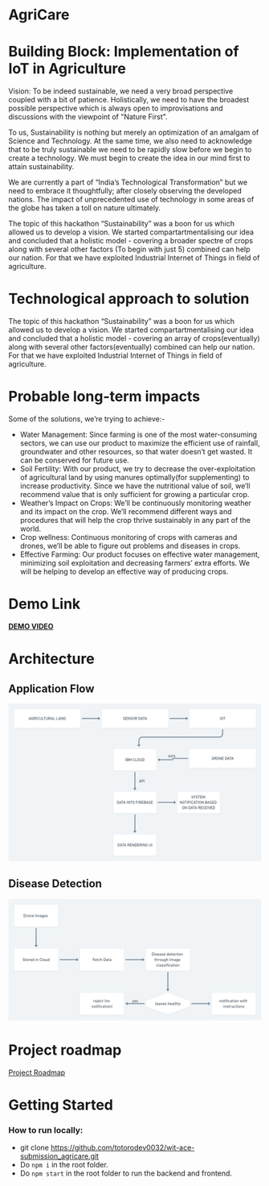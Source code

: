 # AgriCare

# Building Block: Implementation of IoT in Agriculture

Vision: To be indeed sustainable, we need a very broad perspective coupled with a bit of patience. Holistically, we need to have the broadest possible perspective which is always open to improvisations and discussions with the viewpoint of "Nature First".

To us, Sustainability is nothing but merely an optimization of an amalgam of Science and Technology. At the same time, we also need to acknowledge that to be truly sustainable we need to be rapidly slow before we begin to create a technology. We must begin to create the idea in our mind first to attain sustainability.

We are currently a part of “India’s Technological Transformation” but we need to embrace it thoughtfully; after closely observing the developed nations. The impact of unprecedented use of technology in some areas of the globe has taken a toll on nature ultimately.

The topic of this hackathon “Sustainability” was a boon for us which allowed us to develop a vision. We started compartartmentalising our idea and concluded that a holistic model - covering a broader spectre of crops along with several other factors (To begin with just 5) combined can help our nation. For that we have exploited Industrial Internet of Things in field of agriculture.

# Technological approach to solution

The topic of this hackathon “Sustainability” was a boon for us which allowed us to develop a vision. We started compartartmentalising our idea and concluded that a holistic model - covering an array of crops(eventually) along with several other factors(eventually) combined can help our nation. For that we have exploited Industrial Internet of Things in field of agriculture.

# Probable long-term impacts

Some of the solutions, we’re trying to achieve:-

- Water Management: Since farming is one of the most water-consuming sectors, we can use our product to maximize the efficient use of rainfall, groundwater and other resources, so that water doesn’t get wasted. It can be conserved for future use.
- Soil Fertility: With our product, we try to decrease the over-exploitation of agricultural land by using manures optimally(for supplementing) to increase productivity. Since we have the nutritional value of soil, we’ll recommend value that is only sufficient for growing a particular crop.
- Weather’s Impact on Crops: We’ll be continuously monitoring weather and its impact on the crop. We’ll recommend different ways and procedures that will help the crop thrive sustainably in any part of the world.
- Crop wellness: Continuous monitoring of crops with cameras and drones, we’ll be able to figure out problems and diseases in crops.
- Effective Farming: Our product focuses on effective water management, minimizing soil exploitation and decreasing farmers’ extra efforts. We will be helping to develop an effective way of producing crops.

# Demo Link
[**DEMO VIDEO**](https://youtu.be/brNQQPGpxTo)

# Architecture

## Application Flow
![image info](https://github.com/totorodev0032/wit-ace-submission_agricare/blob/master/diagrams/architecture.png)

## Disease Detection
![disease detection](https://github.com/totorodev0032/wit-ace-submission_agricare/blob/master/diagrams/disease%20classification.png)

# Project roadmap
[Project Roadmap](https://github.com/totorodev0032/wit-ace-submission_agricare/blob/master/ROADMAP/PROJECT%20ROADMAP.pdf)

# Getting Started
### How to run locally:
 - git clone https://github.com/totorodev0032/wit-ace-submission_agricare.git
 - Do `npm i` in the root folder.
 - Do `npm start` in the root folder to run the backend and frontend.


